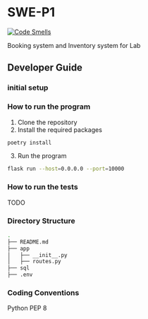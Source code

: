 # SWE-P1

[![Code Smells](https://sonarcloud.io/api/project_badges/measure?project=C0NS03L_SWE-P1&metric=code_smells)](https://sonarcloud.io/summary/new_code?id=C0NS03L_SWE-P1)

Booking system and Inventory system for Lab

## Developer Guide

### initial setup

### How to run the program

1. Clone the repository
2. Install the required packages

```bash
poetry install
```

3. Run the program

```bash
flask run --host=0.0.0.0 --port=10000
```

### How to run the tests

TODO

### Directory Structure

```bash
.
├── README.md
├── app
│   ├── __init__.py
│   ├── routes.py
├── sql
├── .env
```

### Coding Conventions

Python PEP 8
